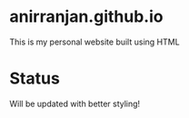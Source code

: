 # anirranjan.github.io
This is my personal website built using HTML

# Status
Will be updated with better styling!
